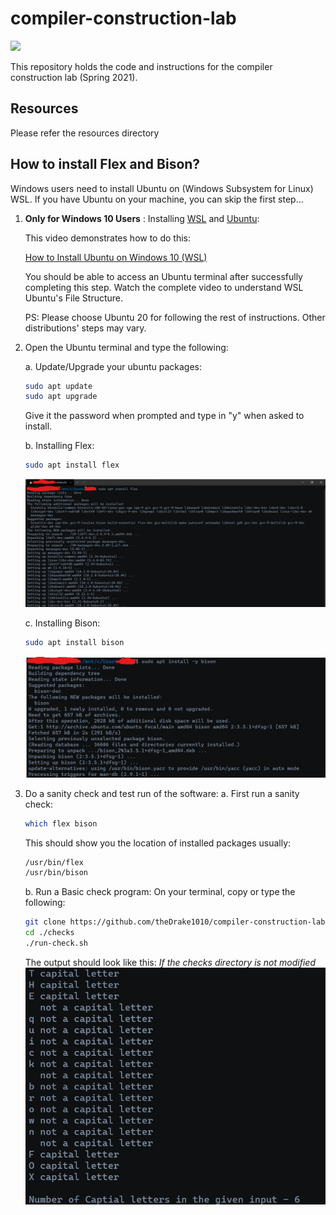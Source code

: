 # compiler-construction-lab

<a href="https://github.com/theDrake1010"><img src="https://img.shields.io/badge/Made%20by-theDrake1010-orange.svg"/></a>

This repository holds the code and instructions for the compiler construction lab (Spring 2021).


## Resources
Please refer the resources directory


## How to install Flex and Bison?

Windows users need to install Ubuntu on (Windows Subsystem for Linux) WSL. 
If you have Ubuntu on your machine, you can skip the first step...


1. **Only for Windows 10 Users** : Installing [WSL](https://docs.microsoft.com/en-us/windows/wsl/about) and [Ubuntu](https://ubuntu.com/):
    
    This video demonstrates how to do this:
    
    [How to Install Ubuntu on Windows 10 (WSL)](https://www.youtube.com/watch?v=X-DHaQLrBi8) 

    You should be able to access an Ubuntu terminal after successfully completing this step.
    Watch the complete video to understand WSL Ubuntu's File Structure.

    PS: Please choose Ubuntu 20 for following the rest of instructions. Other distributions' steps may vary.

2. Open the Ubuntu terminal and type the following:

    a. Update/Upgrade your ubuntu packages:
    ```bash
    sudo apt update
    sudo apt upgrade
    ```
    Give it the password when prompted and type in "y" when asked to install.

    b. Installing Flex:
    ```bash
    sudo apt install flex
    ```
    ![Installing Lex](./images/installing_lex.jpg)

    c. Installing Bison:
    ```bash
    sudo apt install bison
    ```
    ![Installing Bison](./images/installing_bison.jpg)

3. Do a sanity check and test run of the software:
    a. First run a sanity check:
    ```bash
    which flex bison
    ```
    This should show you the location of installed packages usually:
    ```bash
    /usr/bin/flex
    /usr/bin/bison
    ```

    b. Run a Basic check program:
    On your terminal, copy or type the following:
    ```bash
    git clone https://github.com/theDrake1010/compiler-construction-lab.git
    cd ./checks
    ./run-check.sh
    ```
    The output should look like this: *If the checks directory is not modified*
    ![Output of Running Check](./images/check_output.jpg)
